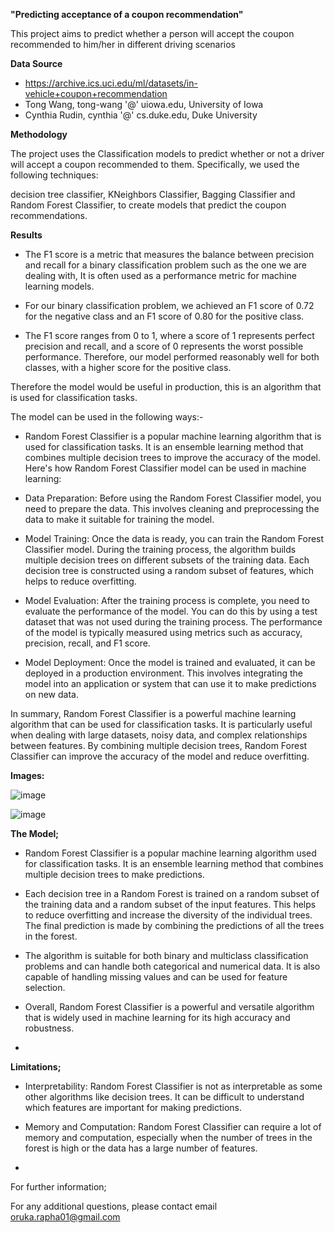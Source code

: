  **"Predicting acceptance of a coupon recommendation"**
 
This project aims to predict whether a person will accept the coupon recommended to him/her in different driving scenarios

**Data Source**
*   https://archive.ics.uci.edu/ml/datasets/in-vehicle+coupon+recommendation
*   Tong Wang, tong-wang '@' uiowa.edu, University of Iowa
*   Cynthia Rudin, cynthia '@' cs.duke.edu, Duke University

**Methodology**

The project uses the Classification models to predict whether or not a driver will accept a coupon recommended to them. Specifically, we used the following techniques:

decision tree classifier, KNeighbors Classifier, Bagging Classifier and Random Forest Classifier, to create models that predict the coupon recommendations.

**Results**

- The F1 score is a metric that measures the balance between precision and recall for a binary classification problem such as the one we are dealing with, It is often used as a performance metric for machine learning models.

- For our binary classification problem, we achieved an F1 score of 0.72 for the negative class and an F1 score of 0.80 for the positive class.

- The F1 score ranges from 0 to 1, where a score of 1 represents perfect precision and recall, and a score of 0 represents the worst possible performance. Therefore, our model performed reasonably well for both classes, with a higher score for the positive class.

Therefore the model would be useful in production, this is an algorithm that is used for  classification tasks. 

The model can be used in the following ways:-

- Random Forest Classifier is a popular machine learning algorithm that is used for classification tasks. It is an ensemble learning method that combines multiple decision trees to improve the accuracy of the model. Here's how Random Forest Classifier model can be used in machine learning:

- Data Preparation: Before using the Random Forest Classifier model, you need to prepare the data. This involves cleaning and preprocessing the data to make it suitable for training the model.

- Model Training: Once the data is ready, you can train the Random Forest Classifier model. During the training process, the algorithm builds multiple decision trees on different subsets of the training data. Each decision tree is constructed using a random subset of features, which helps to reduce overfitting.

- Model Evaluation: After the training process is complete, you need to evaluate the performance of the model. You can do this by using a test dataset that was not used during the training process. The performance of the model is typically measured using metrics such as accuracy, precision, recall, and F1 score.

- Model Deployment: Once the model is trained and evaluated, it can be deployed in a production environment. This involves integrating the model into an application or system that can use it to make predictions on new data.

In summary, Random Forest Classifier is a powerful machine learning algorithm that can be used for classification tasks. It is particularly useful when dealing with large datasets, noisy data, and complex relationships between features. By combining multiple decision trees, Random Forest Classifier can improve the accuracy of the model and reduce overfitting.




**Images:**

![image](https://user-images.githubusercontent.com/124377057/230792226-ffae9e77-653f-4aad-a95c-76a4aa330ed1.png)

![image](https://user-images.githubusercontent.com/124377057/230792250-7ac63986-e689-4797-88e7-4b49a14e9cf7.png)


**The Model;**

- Random Forest Classifier is a popular machine learning algorithm used for classification tasks. It is an ensemble learning method that combines multiple decision trees to make predictions.

- Each decision tree in a Random Forest is trained on a random subset of the training data and a random subset of the input features. This helps to reduce overfitting and increase the diversity of the individual trees. The final prediction is made by combining the predictions of all the trees in the forest.

- The algorithm is suitable for both binary and multiclass classification problems and can handle both categorical and numerical data. It is also capable of handling missing values and can be used for feature selection.

- Overall, Random Forest Classifier is a powerful and versatile algorithm that is widely used in machine learning for its high accuracy and robustness.
- 

**Limitations;**

- Interpretability: Random Forest Classifier is not as interpretable as some other algorithms like decision trees. It can be difficult to understand which features are important for making predictions.

- Memory and Computation: Random Forest Classifier can require a lot of memory and computation, especially when the number of trees in the forest is high or the data has a large number of features.
- 

For further information;

For any additional questions, please contact email oruka.rapha01@gmail.com
